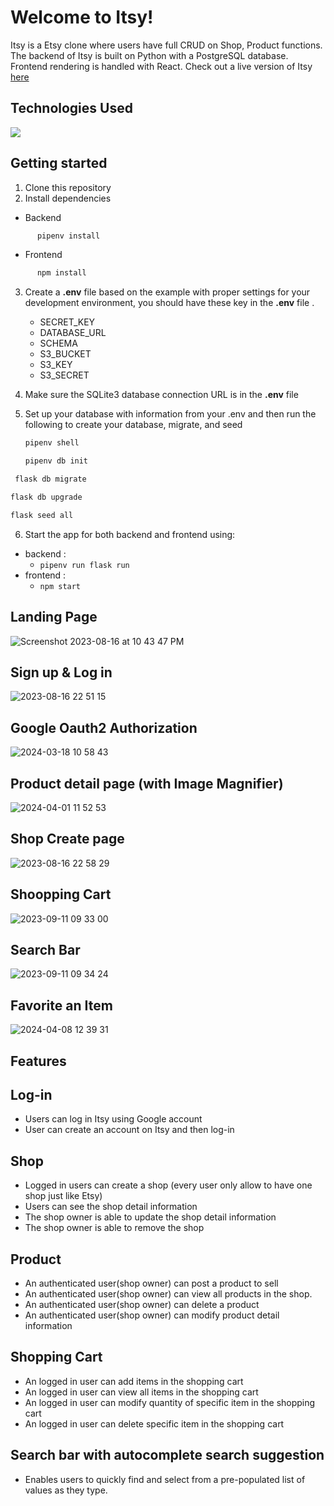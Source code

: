 # Welcome to Itsy!

Itsy is a Etsy clone where users have full CRUD on Shop, Product functions. The backend of Itsy is built on Python with a PostgreSQL database. Frontend rendering is handled with React.
Check out a live version of Itsy [here](https://itsy.onrender.com/)

## Technologies Used
<a href="https://skillicons.dev">
    <img src="https://skillicons.dev/icons?i=aws,flask,html,js,postgres,postman,py,react,redux,javascript,gcp" />
</a>
  
## Getting started

 1. Clone this repository
 2. Install dependencies
- Backend
```bash
      pipenv install
  ```
  
 - Frontend
```bash
      npm install
  ```

3. Create a  **.env**  file based on the example with proper settings for your development environment, you should have these key in the  **.env**  file .
	 - SECRET_KEY 
	 - DATABASE_URL
	 - SCHEMA
	 - S3_BUCKET
	 - S3_KEY
	 - S3_SECRET

4. Make sure the SQLite3 database connection URL is in the **.env** file
5. Set up your database with information from your .env and then run the following to create your database, migrate, and seed
   ```bash
   pipenv shell
   ```
   
   ```bash
   pipenv db init
   ```
   
  ```bash
   flask db migrate
   ```
   ```bash
   flask db upgrade
   ```

   ```bash
   flask seed all
   ```
6. Start the app for both backend and frontend using:


-   backend :
    -   `pipenv run flask run`
-   frontend :
    -   `npm start`
 
## Landing Page
![Screenshot 2023-08-16 at 10 43 47 PM](https://github.com/YYYWeee/Itsy/assets/63111667/25c9ae60-f2ba-4018-b368-183042ac2737)



## Sign up & Log in 

![2023-08-16 22 51 15](https://github.com/YYYWeee/Itsy/assets/63111667/b50a270d-9bff-48e1-bff1-5517f36d428d)

## Google Oauth2 Authorization

![2024-03-18 10 58 43](https://github.com/YYYWeee/Itsy/assets/63111667/5340937a-f035-4118-b39b-098425d60e74)

## Product detail page (with Image Magnifier)
![2024-04-01 11 52 53](https://github.com/YYYWeee/Itsy/assets/63111667/b6897bf7-7d0f-4c95-9f4c-b85b5dc5ff4b)

## Shop Create page

![2023-08-16 22 58 29](https://github.com/YYYWeee/Itsy/assets/63111667/af579700-c115-4ec7-b43d-2864bbb8e3d5)

## Shoopping Cart


![2023-09-11 09 33 00](https://github.com/YYYWeee/Itsy/assets/63111667/05dc37da-dddc-41af-88b5-65ef0b368bbb)

## Search Bar

![2023-09-11 09 34 24](https://github.com/YYYWeee/Itsy/assets/63111667/c623845b-3e01-434c-803b-46136e8ce9b2)

## Favorite an Item
![2024-04-08 12 39 31](https://github.com/YYYWeee/Itsy/assets/63111667/f6bdf463-d160-414d-b57b-0b419ed8db83)


## Features
## Log-in
* Users can log in Itsy using Google account
* User can create an account on Itsy and then log-in

## Shop
* Logged in users can create a shop (every user only allow to have one shop just like Etsy)
* Users can see the shop detail information
* The shop owner is able to update the shop detail information
* The shop owner is able to remove the shop

## Product 
* An authenticated user(shop owner) can post a product to sell
* An authenticated user(shop owner) can view all products in the shop.
* An authenticated user(shop owner) can delete a product
* An authenticated user(shop owner) can modify product detail information

## Shopping Cart
* An logged in user can add items in the shopping cart
* An logged in user can view all items in the shopping cart
* An logged in user can  modify quantity of specific item in the shopping cart
* An logged in user can  delete specific item in the shopping cart

## Search bar with autocomplete search suggestion
* Enables users to quickly find and select from a pre-populated list of values as they type.
